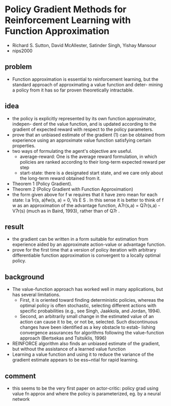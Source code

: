 # Policy Gradient Methods for Reinforcement Learning with Function Approximation
* Richard S. Sutton, David McAllester, Satinder Singh, Yishay Mansour
* nips2000

## problem
* Function approximation is essential to reinforcement learning, but
  the standard approach of approximating a value function and deter-
  mining a policy from it has so far proven theoretically intractable.

## idea
* the policy
  is explicitly represented by its own function approximator, indepen-
  dent of the value function, and is updated according to the gradient
  of expected reward with respect to the policy parameters.
*  prove that an unbiased estimate of the gradient (1) can be obtained
  from experience using an approximate value function satisfying certain properties.
* two ways of formulating the agent's objective are useful.
  * average-reward:
    One is the average reward formulation, in which policies are ranked according to
    their long-term expected reward per step
  * start-state:
    there is a designated start state,
    and we care only about the long-term reward obtained from it.
* Theorem 1 (Policy Gradient).
* Theorem 2 (Policy Gradient with Function Approximation)
*  the form given above for f w requires
  that it have zero mean for each state: l:a 1r(s, a)fw(s, a) = 0, Vs E S . In this
  sense it is better to think of f w as an approximation of the advantage function,
  A7r(s,a) = Q7r(s,a) - V7r(s) (much as in Baird, 1993), rather than of Q7r .

## result
* the gradient can be written in a form suitable for estimation from experience aided
  by an approximate action-value or advantage function.
* prove for the first time that a version of policy iteration
  with arbitrary differentiable function approximation is convergent to
  a locally optimal policy.

## background
* The value-function approach has worked well in many applications, but has several limitations.
  * First, it is oriented toward finding deterministic
    policies, whereas the optimal policy is often stochastic, selecting different actions with
    specific probabilities (e.g., see Singh, Jaakkola, and Jordan, 1994).
  * Second, an arbitrarily small change in the estimated value of an action can cause it to be, or not be,
    selected. Such discontinuous changes have been identified as a key obstacle to estab-
    lishing convergence assurances for algorithms following the value-function approach
    (Bertsekas and Tsitsiklis, 1996)
* REINFORCE algorithm also finds an unbiased estimate of
  the gradient, but without the assistance of a learned value function
* Learning a value function and using it to reduce the variance
  of the gradient estimate appears to be ess~ntial for rapid learning.

## comment
* this seems to be the very first paper on actor-critic:
  policy grad using value fn approx and where the policy is parameterized, eg. by a neural network
